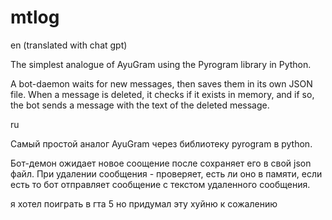# mtlog
en (translated with chat gpt)

The simplest analogue of AyuGram using the Pyrogram library in Python.

A bot-daemon waits for new messages, then saves them in its own JSON file. When a message is deleted, it checks if it exists in memory, and if so, the bot sends a message with the text of the deleted message.

ru

Самый простой аналог AyuGram через библиотеку pyrogram в python.

Бот-демон ожидает новое соощение после сохраняет его в свой json файл. При удалении сообщения - проверяет, есть ли оно в памяти, если есть то бот отправляет сообщение с текстом удаленного сообщения.



я хотел поиграть в гта 5 но придумал эту хуйню к сожалению

